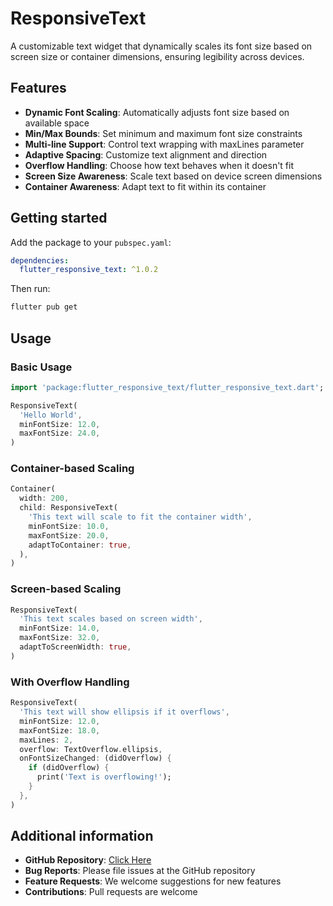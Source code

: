 # ResponsiveText

A customizable text widget that dynamically scales its font size based on screen size or container dimensions, ensuring legibility across devices.

## Features

- **Dynamic Font Scaling**: Automatically adjusts font size based on available space
- **Min/Max Bounds**: Set minimum and maximum font size constraints
- **Multi-line Support**: Control text wrapping with maxLines parameter
- **Adaptive Spacing**: Customize text alignment and direction
- **Overflow Handling**: Choose how text behaves when it doesn't fit
- **Screen Size Awareness**: Scale text based on device screen dimensions
- **Container Awareness**: Adapt text to fit within its container

## Getting started

Add the package to your `pubspec.yaml`:

```yaml
dependencies:
  flutter_responsive_text: ^1.0.2
```

Then run:

```bash
flutter pub get
```

## Usage

### Basic Usage

```dart
import 'package:flutter_responsive_text/flutter_responsive_text.dart';

ResponsiveText(
  'Hello World',
  minFontSize: 12.0,
  maxFontSize: 24.0,
)
```

### Container-based Scaling

```dart
Container(
  width: 200,
  child: ResponsiveText(
    'This text will scale to fit the container width',
    minFontSize: 10.0,
    maxFontSize: 20.0,
    adaptToContainer: true,
  ),
)
```

### Screen-based Scaling

```dart
ResponsiveText(
  'This text scales based on screen width',
  minFontSize: 14.0,
  maxFontSize: 32.0,
  adaptToScreenWidth: true,
)
```

### With Overflow Handling

```dart
ResponsiveText(
  'This text will show ellipsis if it overflows',
  minFontSize: 12.0,
  maxFontSize: 18.0,
  maxLines: 2,
  overflow: TextOverflow.ellipsis,
  onFontSizeChanged: (didOverflow) {
    if (didOverflow) {
      print('Text is overflowing!');
    }
  },
)
```

## Additional information

- **GitHub Repository**: [Click Here](https://github.com/muhammednajeebay/responsive_text)
- **Bug Reports**: Please file issues at the GitHub repository
- **Feature Requests**: We welcome suggestions for new features
- **Contributions**: Pull requests are welcome

